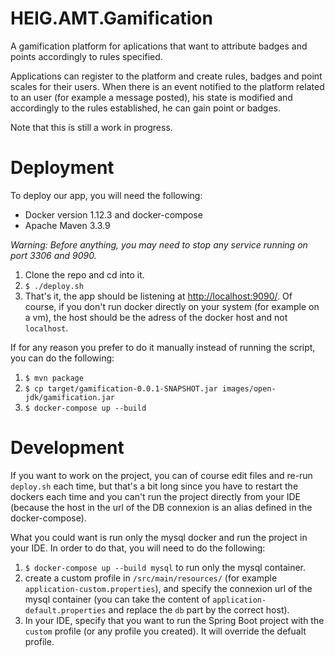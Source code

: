 # HEIG.AMT.Gamification

A gamification platform for aplications that want to attribute badges and points accordingly to rules specified. 

Applications can register to the platform and create rules, badges and point scales for their users. When there is an event notified to the platform related to an user (for example a message posted), his state is modified and accordingly to the rules established, he can gain point or badges.

Note that this is still a work in progress.

# Deployment

To deploy our app, you will need the following:
- Docker version 1.12.3 and docker-compose
- Apache Maven 3.3.9

*Warning: Before anything, you may need to stop any service running on port 3306 and 9090.*

1. Clone the repo and cd into it.
2. `$ ./deploy.sh`
3. That's it, the app should be listening at [http://localhost:9090/](http://localhost:9090/). Of course, if you don't run docker directly on your system (for example on a vm), the host should be the adress of the docker host and not `localhost`.

If for any reason you prefer to do it manually instead of running the script, you can do the following:

1. `$ mvn package`
2. `$ cp target/gamification-0.0.1-SNAPSHOT.jar images/open-jdk/gamification.jar`
3. `$ docker-compose up --build`

# Development

If you want to work on the project, you can of course edit files and re-run `deploy.sh` each time, but that's a bit long since you have to restart the dockers each time and you can't run the project directly from your IDE (because the host in the url of the DB connexion is an alias defined in the docker-compose).

What you could want is run only the mysql docker and run the project in your IDE. In order to do that, you will need to do the following:

1. `$ docker-compose up --build mysql` to run only the mysql container.
2. create a custom profile in `/src/main/resources/` (for example `application-custom.properties`), and specify the connexion url of the mysql container (you can take the content of `application-default.properties` and replace the `db` part by the correct host).
3. In your IDE, specify that you want to run the Spring Boot project with the `custom` profile (or any profile you created). It will override the defualt profile.
